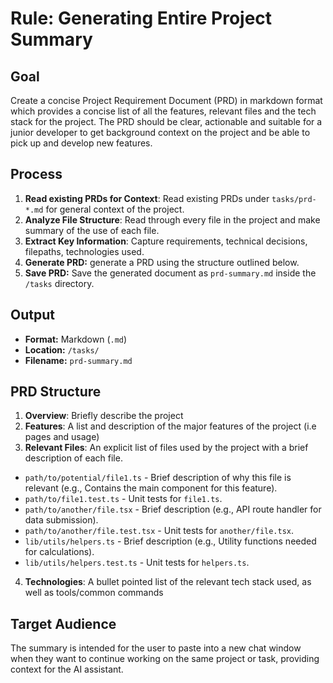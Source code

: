 # Rule: Generating Entire Project Summary

## Goal

Create a concise Project Requirement Document (PRD) in markdown format which
provides a concise list of all the features, relevant files and the tech stack
for the project. The PRD should be clear, actionable and suitable 
for a junior developer to get background context on the project and be able
to pick up and develop new features.

## Process

1.  **Read existing PRDs for Context**: Read existing PRDs under `tasks/prd-*.md` for general context of the project.
2.  **Analyze File Structure**: Read through every file in the project and make summary of the use of each file.
2.  **Extract Key Information**: Capture requirements, technical decisions, filepaths, technologies used.
3.  **Generate PRD:**  generate a PRD using the structure outlined below.
4.  **Save PRD:** Save the generated document as `prd-summary.md` inside the `/tasks` directory.

## Output
- **Format:** Markdown (`.md`)
- **Location:** `/tasks/`
- **Filename:** `prd-summary.md`

## PRD Structure

1.  **Overview**: Briefly describe the project
2.  **Features**: A list and description of the major features of the project (i.e pages and usage)
3.  **Relevant Files**: An explicit list of files used by the project with a brief description of each file.
- `path/to/potential/file1.ts` - Brief description of why this file is relevant (e.g., Contains the main component for this feature).
- `path/to/file1.test.ts` - Unit tests for `file1.ts`.
- `path/to/another/file.tsx` - Brief description (e.g., API route handler for data submission).
- `path/to/another/file.test.tsx` - Unit tests for `another/file.tsx`.
- `lib/utils/helpers.ts` - Brief description (e.g., Utility functions needed for calculations).
- `lib/utils/helpers.test.ts` - Unit tests for `helpers.ts`.
4.  **Technologies**: A bullet pointed list of the relevant tech stack used, as well as tools/common commands

## Target Audience

The summary is intended for the user to paste into a new chat window when they want to continue working on the same project or task, providing context for the AI assistant.
